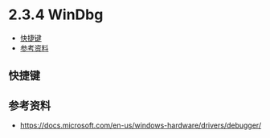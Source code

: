 # 2.3.4 WinDbg

- [快捷键](#快捷键)
- [参考资料](#参考资料)


## 快捷键

## 参考资料
- https://docs.microsoft.com/en-us/windows-hardware/drivers/debugger/
